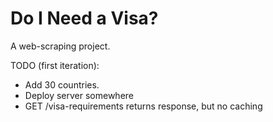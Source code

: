 # Do I Need a Visa?
A web-scraping project.

TODO (first iteration):
- Add 30 countries.
- Deploy server somewhere
- GET /visa-requirements returns response, but no caching